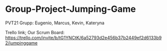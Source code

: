 # Group-Project-Jumping-Game
PVT21 Grupp: Eugenio, Marcus, Kevin, Kateryna

Trello link; Our Scrum Board: https://trello.com/invite/b/tG1YNCtK/6a52793d2e456b37b2449ef2d6133b92/jumpinggame


